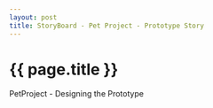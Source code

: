 ```yaml
---
layout: post
title: StoryBoard - Pet Project - Prototype Story
---
```


{{ page.title }}
================

<p class="meta">

PetProject - Designing the Prototype




<a href="{{ site.url }}/blog/images/Pet Project Storyboard.jpg">